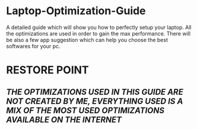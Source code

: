 # Laptop-Optimization-Guide
A detailed guide which will show you how to perfectly setup your laptop. All the optimizations are used in order to gain the max performance. There will be also a few app suggestion which can help you choose the best softwares for your pc.

# RESTORE POINT
  

## _THE OPTIMIZATIONS USED IN THIS GUIDE ARE NOT CREATED BY ME, EVERYTHING USED IS A MIX OF THE MOST USED OPTIMIZATIONS AVAILABLE ON THE INTERNET_
